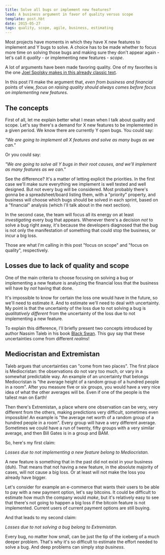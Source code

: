 ```yaml
---
title: Solve all bugs or implement new features?
lead: A business argument in favor of quality versus scope
template: post.hbt
date: 2015-05-27
tags: quality, scope, agile, business, estimating
---
```


Most projects have moments in which they have X new features to implement and Y bugs to solve. A choice has to be made whether to focus more time on solving those bugs and making sure they don't appear again - let's call it *quality* - or implementing new features - *scope*.

A lot of arguments have been made favoring quality. One of my favorites is the one [Joel Spolsky makes in this already classic text](http://www.joelonsoftware.com/articles/fog0000000043.html).

In this post I'll make the argument that, *even from business and financial* points of view, *focus on raising quality should always comes before focus on implementing new features*.

## The concepts

First of all, let me explain better what I mean when I talk about quality and scope. Let's say there's a demand for X new features to be implemented in a given period. We know there are currently Y open bugs. You could say:

*"We are going to implement all X features and solve as many bugs as we can."*

Or you could say:

*"We are going to solve all Y bugs in their root causes, and we'll implement as many features as we can."*

See the difference? It's a matter of letting explicit the priorities. In the first case we'll make sure everything we implement is well tested and well designed. But not every bug will be considered. Most probably there's gonna be a spreadsheet/board listing them, with a "priority" property, and business will choose which bugs should be solved in each sprint, based on a "financial" analysis (which I'll talk about in the next section).

In the second case, the team will focus all its energy on at least *investigating* every bug that appears. Whenever there's a decision *not* to solve a bug right away, it's because the developers diagnosed that the bug is not only the manifestation of something that could stop the business, or incur a big loss.

Those are what I'm calling in this post "focus on scope" and "focus on quality", respectively.

## Losses due to lack of quality and scope

One of the main criteria to choose focusing on solving a bug or implementing a new feature is analyzing the financial loss that the business will have by *not* having that done.

It's impossible to know for certain the loss one would have in the future, so we'll need to estimate it. And to estimate we'll need to deal with uncertainty. My point is that the uncertainty of the loss due to not solving a bug is *qualitatively different* from the uncertainty of the loss due to not implementing a new feature.

To explain this difference, I'll briefly present two concepts introduced by author Nassim Taleb in his book [Black Swan](http://www.amazon.com/Black-Swan-Improbable-Robustness-Fragility/dp/081297381X/). This guy say that these uncertainties come from different *realms*!

## Mediocristan and Extremistan

Taleb argues that uncertainties can "come from two places". The first place is Mediocristan: the observations do not vary too much, or vary in a somewhat predictable way. An example of an uncertainty that belongs Mediocristan is "the average height of a random group of a hundred people in a room". After you measure five or six groups, you would have a very nice idea of what the other averages will be. Even if one of the people is the tallest man on Earth!

Then there's Extremistan, a place where one observation can be very, very different from the others, making predictions very difficult, sometimes even impossible! An example is "the average net worth of a random group of a hundred people in a room". Every group will have a very different average. Sometimes we could have a run of twenty, fifty groups with a very similar average, and then Bill Gates is in a group and BAM.

So, here's my first claim:

*Losses due to not implementing a new feature belong to Mediocristan.*

A new feature is something that in the past did not exist in your business (duh). That means that not having a new feature, in the absolute majority of cases, will not cause a big loss. Or at least will not make the loss you already have bigger.

Let's consider for example an e-commerce that wants their users to be able to pay with a new payment option, let's say bitcoins. It could be difficult to estimate how much the company would *make*, but it's relatively easy to see that there's not going to happen a big loss if the bitcoin feature is not implemented. Current users of current payment options are still buying.

And that leads to my second claim:

*Losses due to not solving a bug belong to Extremistan.*

Every bug, no matter how small, can be just the tip of the iceberg of a much deeper problem. That's why it's so difficult to estimate the effort needed to solve a bug. And deep problems can simply *stop business*.

